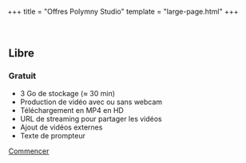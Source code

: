 +++
title = "Offres Polymny Studio"
template = "large-page.html"
+++

<div class="mt-6 tile is-ancestor has-text-centered">
<div class="tile is-horizontal">

<div class="tile is-parent">
<div class="tile is-child has-background-primary" style="padding: 20px 2px 2px 2px;">
<div class="has-background-white-ter" style="height: 100%">
<h2 class="mt-0">Libre</h2>
<h3 class="title is-1 has-text-primary mb-0 mt-0">Gratuit</h3>
<!--<p>HT, par utilisateur par mois</p>-->
<ul class="ml-6 mr-6 has-text-left">
<li>3 Go de stockage (≈ 30 min)</li>
<li>Production de vidéo avec ou sans webcam</li>
<li>Téléchargement en MP4 en HD</li>
<li>URL de streaming pour partager les vidéos</li>
<li>Ajout de vidéos externes</li>
<li>Texte de prompteur</li>
</ul>
<a class="button is-primary mb-3" href="/">Commencer</a>
</div>
</div>
</div>

<div class="tile is-parent">
<div class="tile is-child has-background-info" style="padding: 20px 2px 2px 2px;">
<div class="has-background-white-ter" style="height: 100%">
<h2 class="mt-0">Standard</h2>
<h3 class="title is-1 has-text-info mb-0 mt-0">12€</h3>
<p>HT, par utilisateur par mois<br/>entre 1 et 3 utilisateurs</p>
<ul class="ml-6 mr-6 has-text-left">
<li>Tous les avantages de l'offre Libre</li>
<li>15 Go /utilisateur de stockage (≈ 2h30)</li>
<li>Travail collaboratif</li>
<li>Pointeur / stylet virtuel</li>
<li>Fond vert virtuel¹</li>
<li>Amélioration sonore²</li>
</ul>
<a class="button is-info mb-3" href="mailto:contacter@polymny.studio">S'abonner</a>
</div>
</div>
</div>

<div class="tile is-parent">
<div class="tile is-child has-background-success" style="padding: 20px 2px 2px 2px;">
<div class="has-background-white-ter" style="height: 100%">
<h2 class="mt-0">Pro</h2>
<h3 class="title is-1 has-text-success mb-0 mt-0">15€</h3>
<p>HT, par utilisateur par mois<br/>entre 4 et 15 utilisateurs</p>
<ul class="ml-6 mr-6 has-text-left">
<li>Tous les avantages de l'offre Standard</li>
<li>30 Go / utilisateur de stockage (≈ 5h)</li>
<li>Intégration système d'authentification</li>
<li>Intégration avancée LMS</li>
<li>Learning analytics</li>
</ul>
<a class="button is-success mb-3" href="mailto:contacter@polymny.studio">Nous contacter</a>
</div>
</div>
</div>

<div class="tile is-parent">
<div class="tile is-child has-background-link" style="padding: 20px 2px 2px 2px;">
<div class="has-background-white-ter" style="height: 100%">
<h2 class="mt-0">Entreprise</h2>
<h3 class="title is-1 has-text-link mb-0 mt-0">15€</h3>
<p>HT, par utilisateur par mois<br/>plus de 16 utilisateurs</p>
<ul class="ml-6 mr-6 has-text-left">
<li>Tous les avantages de l'offre Pro</li>
<li>Instance individuelle</li>
<li>Logiciel en marque blanche</li>
<li>Stockage dédié</li>
<li>Learning analytics individualisées</li>
</ul>
<a class="button is-link mb-3" href="mailto:contacter@polymny.studio">Nous contacter</a>
</div>
</div>
</div>

</div>
</div>


**¹** : fonctionnalité disponible d'ici juillet 2022\
**²** : fonctionnalité prévue pour 2023

## Détails des offres

|                                                   | Libre           | Standard               | Pro                       | Entreprise & Éducation        |
|--------------------------------------------------:|:---------------:|:----------------------:|:-------------------------:|:-----------------------------:|
| Tarif par utilisateur par mois                    | Gratuit         | 12€ HT                 | 15€ HT                    | 15€ HT                        |
| Nombre d'utilisateurs                             | 1               | 1 à 3                  | 4 à 15                    | Plus de 16                    |
|                                                   |                 |                        |                           |                               |
| **Fonctionnalités générales**                     |                 |                        |                           |                               |
| Création de vidéos                                | Illimité        | Illimité               | Illimité                  | Illimité                      |
| Modification de vidéos                            | Illimité        | Illimité               | Illimité                  | Illimité                      |
| Quantité de stockage par utilisateur              | 3 Go (≈ 30 min) | 15 Go (≈ 2h30)         | 30 Go (≈ 5h)              | Dédié                         |
| Durée de stockage                                 | Limité          | Illimité               | Illimité                  | Illimité                      |
| Sauvegarde des données                            | ✗               | ✓                      | ✓                         | ✓                             |
| Téléchargement en MP4 HD                          | ✓               | ✓                      | ✓                         | ✓                             |
| Diffusion / partage en streaming HD               | ✓               | ✓                      | ✓                         | ✓                             |
| Export de capsules                                | ✓               | ✓                      | ✓                         | ✓                             |
| Import de capsules / Duplication                  | ✗               | ✓                      | ✓                         | ✓                             |
|                                                   |                 |                        |                           |                               |
| **Sécurité**                                      |                 |                        |                           |                               |
| Conformité RGPD                                   | ✓               | ✓                      | ✓                         | ✓                             |
| Authentification unique (SSO / CAS)               | ✗               | ✗                      | ✓                         | ✓                             |
|                                                   |                 |                        |                           |                               |
| **Production de vidéos**                          |                 |                        |                           |                               |
| Ajout de ressources vidéos                        | ✓               | ✓                      | ✓                         | ✓                             |
| Prompteur                                         | ✓               | ✓                      | ✓                         | ✓                             |
| Audio seul                                        | ✓               | ✓                      | ✓                         | ✓                             |
| Incrustation webcam                               | ✓               | ✓                      | ✓                         | ✓                             |
| Réglage position et taille d'incrustation         | ✓               | ✓                      | ✓                         | ✓                             |
| Pointeur / stylet virtuel                         | ✗               | ✓                      | ✓                         | ✓                             |
| Fond vert virtuel                                 | ✗               | ✓¹                     | ✓¹                        | ✓¹                            |
| Amélioration sonore                               | ✗               | ✓²                     | ✓²                        | ✓²                            |
| Grammaire de présentation²                        | ✗               | ✗                      | ✓²                        | ✓²                            |
| Statistiques de base                              | ✗               | ✓                      | ✓                         | ✓                             |
| Learning analytics²                               | ✗               | Basique²               | Avancé²                   | Avancé et individualisé²      |
|                                                   |                 |                        |                           |                               |
| **Collaboration**                                 |                 |                        |                           |                               |
| Lien de partage de vidéo                          | ✓               | ✓                      | ✓                         | ✓                             |
| Accès partagé aux capsules                        | ✗               | ✓                      | ✓                         | ✓                             |
| Gestion des utilisateurs et permissions           | ✗               | ✗                      | ✓                         | ✓                             |
| Accès apprenants                                  | ✗               | ✗                      | ✓                         | ✓ (10 apprenants/utilisateur) |
|                                                   |                 |                        |                           |                               |
| **Personnalisation**                              |                 |                        |                           |                               |
| Intégration LMS / ENT / SI                        | Basique         | Basique                | Avancée                   | Avancée                       |
| Marque blanche                                    | ✗               | ✗                      | ✗                         | ✓                             |
|                                                   |                 |                        |                           |                               |
| **Assistance et support client**                  |                 |                        |                           |                               |
| Tutoriels en ligne                                | ✓               | ✓                      | ✓                         | ✓                             |
| Support par mail                                  | ✓               | ✓                      | ✓                         | ✓                             |
| Assistance téléphone / visio                      | ✗               | ✗                      | ✓                         | ✓                             |
| Paiement en ligne                                 |                 | ✓                      | ✓                         | ✓                             |
| Paiement par facturation                          | ✗               | ✗                      | ✓                         | ✓                             |
|                                                   |                 |                        |                           |                               |
| **Studio fond vert**                              |                 |                        |                           |                               |
| Accès studio fond vert Toulouse                   | Location        | Location (3h offertes) | Location (3h offertes)    | Location (6h offertes)        |
| Installation et formation studio fond vert mobile | ✗               | En option              | En option                 | En option                     |
| Installation et formation studio fond vert fixe   | ✗               | En option              | En option                 | En option                     |
| Installation et formation studio fond vert fixe   | ✗               | En option              | En option                 | En option                     |


**¹** : fonctionnalité disponible d'ici juillet 2022\
**²** : fonctionnalité prévue pour 2023
